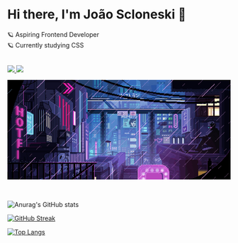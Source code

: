 <!--
**jscloneski/jscloneski** is a ✨ _special_ ✨ repository because its `README.md` (this file) appears on your GitHub profile.
-->

### <h1> Hi there, I'm João Scloneski 🚀 </h1>

🪐 Aspiring Frontend Developer
<br>
🪐 Currently studying CSS

<br>

<!--
Linkedin and email hyperlink
-->

 <div style="display: block">
    <a 
       href="https://www.linkedin.com/in/jscloneskidev/" target="_blank" rel="noopener">
       <img src="https://img.shields.io/badge/-LinkedIn-%230077B5?style=for-the-badge&logo=linkedin&logoColor=white">
    </a>
    <a 
       href="mailto: jscloneski.dev@gmail.com" target="_blank">
       <img src="https://img.shields.io/badge/-Gmail-%23333?style=for-the-badge&logo=gmail&logoColor=white">
    </a>
  </div>

<!--
Gif:
-->
![](giphy.gif)

<br>

<!--
Read me status:
-->

![Anurag's GitHub stats](https://github-readme-stats.vercel.app/api?username=jscloneski&show_icons=true&hide=contribs,prs&theme=tokyonight)


<!--
Read me streak status:
-->

[![GitHub Streak](http://github-readme-streak-stats.herokuapp.com?user=jscloneski&theme=tokyonight)](https://git.io/streak-stats)

<!--
Top languages:
-->

[![Top Langs](https://github-readme-stats.vercel.app/api/top-langs/?username=jscloneski&layout=compact&theme=tokyonight)](https://github.com/anuraghazra/github-readme-stats)

<br>



